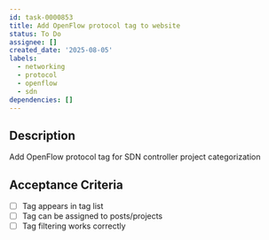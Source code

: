```yaml
---
id: task-0000853
title: Add OpenFlow protocol tag to website
status: To Do
assignee: []
created_date: '2025-08-05'
labels:
  - networking
  - protocol
  - openflow
  - sdn
dependencies: []
---
```


## Description

Add OpenFlow protocol tag for SDN controller project categorization

## Acceptance Criteria

- [ ] Tag appears in tag list
- [ ] Tag can be assigned to posts/projects
- [ ] Tag filtering works correctly
